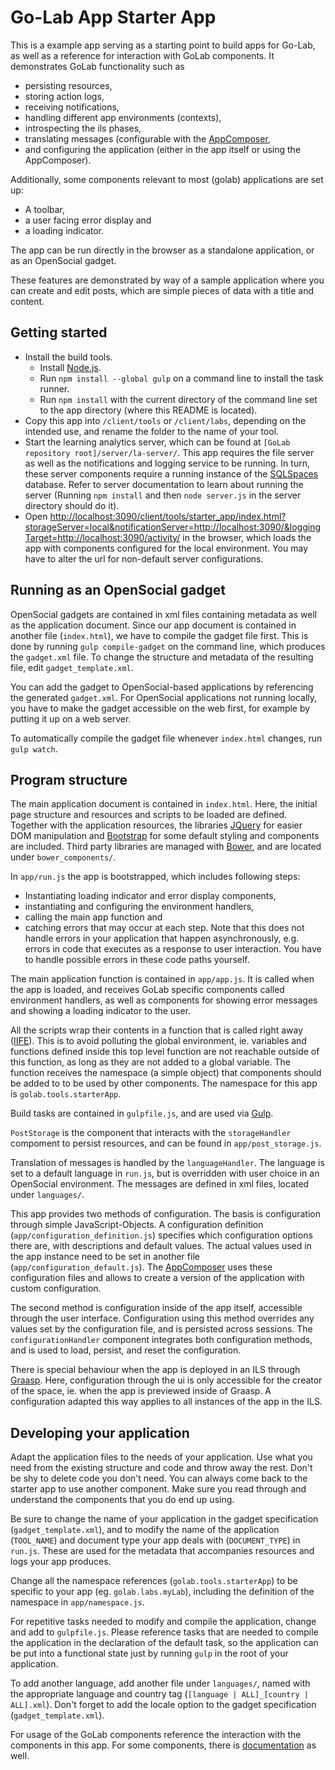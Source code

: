 # Go-Lab App Starter App

This is a example app serving as a starting point to build apps for Go-Lab, as
well as a reference for interaction with GoLab components. It demonstrates GoLab
functionality such as

- persisting resources,
- storing action logs,
- receiving notifications,
- handling different app environments (contexts),
- introspecting the ils phases,
- translating messages (configurable with the
  [AppComposer](http://composer.golabz.eu),
- and configuring the application (either in the app itself or using the
  AppComposer).

Additionally, some components relevant to most (golab) applications are set up:

- A toolbar,
- a user facing error display and
- a loading indicator.

The app can be run directly in the browser as a standalone application, or as an
OpenSocial gadget.

These features are demonstrated by way of a sample application where you can
create and edit posts, which are simple pieces of data with a title and content.

## Getting started

- Install the build tools.
    - Install [Node.js](http://nodejs.org).
    - Run `npm install --global gulp` on a command line to install the task
      runner.
    - Run `npm install` with the current directory of the command line set to the
      app directory (where this README is located).
- Copy this app into `/client/tools` or `/client/labs`, depending on the
  intended use, and rename the folder to the name of your tool.
- Start the learning analytics server, which can be found at
  `[GoLab repository root]/server/la-server/`. This app requires the file server
  as well as the notifications and logging service to be running. In turn, these
  server components require a running instance of the
  [SQLSpaces](http://projects.collide.info/projects/sqlspaces) database. Refer
  to server documentation to learn about running the server (Running `npm
  install` and then `node server.js` in the server directory should do it).
- Open
  [http://localhost:3090/client/tools/starter_app/index.html?storageServer=local&notificationServer=http://localhost:3090/&loggingTarget=http://localhost:3090/activity/](http://localhost:3090/client/tools/starter_app/index.html?storageServer=local&notificationServer=http://localhost:3090/&loggingTarget=http://localhost:3090/activity/)
  in the browser, which loads the app with components configured for the local
  environment. You may have to alter the url for non-default server
  configurations.


## Running as an OpenSocial gadget

OpenSocial gadgets are contained in xml files containing metadata as well as the
application document. Since our app document is contained in another file
(`index.html`), we have to compile the gadget file first. This is done by
running `gulp compile-gadget` on the command line, which produces the
`gadget.xml` file. To change the structure and metadata of the resulting file,
edit `gadget_template.xml`.

You can add the gadget to OpenSocial-based applications by referencing the
generated `gadget.xml`. For OpenSocial applications not running locally, you
have to make the gadget accessible on the web first, for example by putting it
up on a web server.

To automatically compile the gadget file whenever `index.html` changes, run
`gulp watch`.


## Program structure

The main application document is contained in `index.html`. Here, the initial
page structure and resources and scripts to be loaded are defined. Together with
the application resources, the libraries [JQuery](http://jquery.com) for easier
DOM manipulation and [Bootstrap](http://getbootstrap.js) for some default
styling and components are included. Third party libraries are managed with
[Bower](http://bower.io), and are located under `bower_components/`.

In `app/run.js` the app is bootstrapped, which includes following steps:

- Instantiating loading indicator and error display components,
- instantiating and configuring the environment handlers,
- calling the main app function and
- catching errors that may occur at each step. Note that this does not handle
  errors in your application that happen asynchronously, e.g. errors in code
  that executes as a response to user interaction. You have to handle possible
  errors in these code paths yourself.

The main application function is contained in `app/app.js`. It is called when
the app is loaded, and receives GoLab specific components called environment
handlers, as well as components for showing error messages and showing a
loading indicator to the user.

All the scripts wrap their contents in a function that is called right away
([IIFE](https://en.wikipedia.org/wiki/Immediately-invoked_function_expression)).
This is to avoid polluting the global environment, ie. variables and functions
defined inside this top level function are not reachable outside of this
function, as long as they are not added to a global variable. The function
receives the namespace (a simple object) that components should be added to to
be used by other components. The namespace for this app is
`golab.tools.starterApp`.

Build tasks are contained in `gulpfile.js`, and are used via
[Gulp](http://gulpjs.com).

`PostStorage` is the component that interacts with the `storageHandler`
compoment to persist resources, and can be found in `app/post_storage.js`.

Translation of messages is handled by the `languageHandler`. The language is
set to a default language in `run.js`, but is overridden with user choice in an
OpenSocial environment. The messages are defined in xml files, located under
`languages/`.

This app provides two methods of configuration. The basis is configuration
through simple JavaScript-Objects. A configuration definition
(`app/configuration_definition.js`) specifies which configuration options there
are, with descriptions and default values. The actual values used in the app
instance need to be set in another file (`app/configuration_default.js`). The
[AppComposer](http://composer.golabz.eu) uses these configuration files and
allows to create a version of the application with custom configuration.

The second method is configuration inside of the app itself, accessible through
the user interface. Configuration using this method overrides any values set by
the configuration file, and is persisted across sessions. The
`configurationHandler` component integrates both configuration methods, and is
used to load, persist, and reset the configuration.

There is special behaviour when the app is deployed in an ILS through
[Graasp](http://graasp.eu). Here, configuration through the ui is only
accessible for the creator of the space, ie. when the app is previewed inside of
Graasp. A configuration adapted this way applies to all instances of the app in
the ILS.


## Developing your application

Adapt the application files to the needs of your application. Use what you need
from the existing structure and code and throw away the rest. Don't be shy to
delete code you don't need. You can always come back to the starter app to use
another component. Make sure you read through and understand the components that
you do end up using.

Be sure to change the name of your application in the gadget specification
(`gadget_template.xml`), and to modify the name of the application (`TOOL_NAME`)
and document type your app deals with (`DOCUMENT_TYPE`) in `run.js`. These are
used for the metadata that accompanies resources and logs your app produces.

Change all the namespace references (`golab.tools.starterApp`) to be specific to
your app (eg. `golab.labs.myLab`), including the definition of the namespace in
`app/namespace.js`.

For repetitive tasks needed to modify and compile the application, change and
add to `gulpfile.js`. Please reference tasks that are needed to compile the
application in the declaration of the default task, so the application can be
put into a functional state just by running `gulp` in the root of your
application.

To add another language, add another file under `languages/`, named with the
appropriate language and country tag (`[language | ALL]_[country | ALL].xml`).
Don't forget to add the locale option to the gadget specification
(`gadget_template.xml`).

For usage of the GoLab components reference the interaction with the components
in this app. For some components, there is
[documentation](https://github.com/go-lab/ils/wiki) as well.
